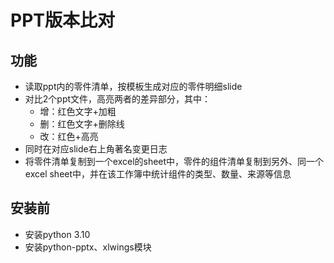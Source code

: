 # PPT版本比对

## 功能

- 读取ppt内的零件清单，按模板生成对应的零件明细slide
- 对比2个ppt文件，高亮两者的差异部分，其中：
    - 增：红色文字+加粗
    - 删：红色文字+删除线
    - 改：红色+高亮
- 同时在对应slide右上角著名变更日志
- 将零件清单复制到一个excel的sheet中，零件的组件清单复制到另外、同一个excel sheet中，并在该工作簿中统计组件的类型、数量、来源等信息

## 安装前

- 安装python 3.10
- 安装python-pptx、xlwings模块